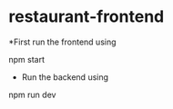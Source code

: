 # restaurant-frontend


*First run the frontend using

npm start

* Run the backend using

npm run dev
